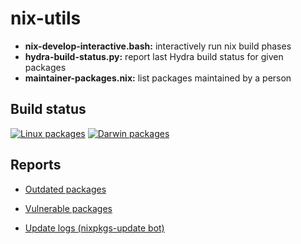 # nix-utils

* **nix-develop-interactive.bash:** interactively run nix build phases
* **hydra-build-status.py:** report last Hydra build status for given packages
* **maintainer-packages.nix:** list packages maintained by a person

## Build status

[![Linux packages ](https://github.com/imincik/nix-utils/actions/workflows/hydra-build-status-linux.yml/badge.svg)](https://github.com/imincik/nix-utils/actions/workflows/hydra-build-status-linux.yml)
[![Darwin packages](https://github.com/imincik/nix-utils/actions/workflows/hydra-build-status-darwin.yml/badge.svg)](https://github.com/imincik/nix-utils/actions/workflows/hydra-build-status-darwin.yml)


## Reports

* [Outdated packages](https://repology.org/projects/?maintainer=ivan.mincik%40gmail.com&inrepo=nix_unstable&outdated=1)
* [Vulnerable packages](https://repology.org/projects/?maintainer=ivan.mincik%40gmail.com&inrepo=nix_unstable&vulnerable=on)

* [Update logs (nixpkgs-update bot)](https://nixpkgs-update-logs.nix-community.org/)
